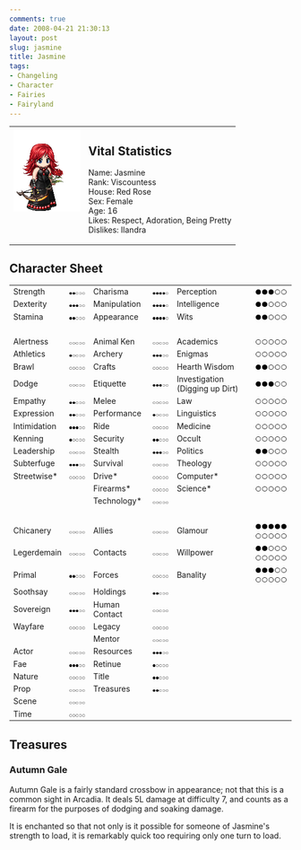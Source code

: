 ```yaml
---
comments: true
date: 2008-04-21 21:30:13
layout: post
slug: jasmine
title: Jasmine
tags:
- Changeling
- Character
- Fairies
- Fairyland
---
```


<table border="0" cellspacing="10">
<tr>
<td valign="top"><img src="/fiction/characters/avatars/jasmine.png" /></td>
<td valign="top">
<h2>Vital Statistics</h2>
<p>Name: Jasmine<br />
Rank: Viscountess<br />
House: Red Rose<br />
Sex: Female<br />
Age: 16<br />
Likes: Respect, Adoration, Being Pretty<br />
Dislikes: Ilandra</p></td>
</tr>
</table>
<h2>Character Sheet</h2>
<table border="0" width="100%" cellspacing="2" cellpadding="4">
<tr>
<td>Strength</td>
<td><img src="/fiction/characters/dots/2.png" /></td>
<td>Charisma</td>
<td><img src="/fiction/characters/dots/4.png" /></td>
<td>Perception</td>
<td><img src="/fiction/characters/dots/3.png" /></td>
</tr>
<tr>
<td>Dexterity</td>
<td><img src="/fiction/characters/dots/3.png" /></td>
<td>Manipulation</td>
<td><img src="/fiction/characters/dots/4.png" /></td>
<td>Intelligence</td>
<td><img src="/fiction/characters/dots/2.png" /></td>
</tr>
<tr>
<td>Stamina</td>
<td><img src="/fiction/characters/dots/2.png" /></td>
<td>Appearance</td>
<td><img src="/fiction/characters/dots/4.png" /></td>
<td>Wits</td>
<td><img src="/fiction/characters/dots/2.png" /></td>
</tr>
<tr>
<td>&nbsp;</td>
</tr>
<tr>
<td>Alertness</td>
<td><img src="/fiction/characters/dots/0.png" /></td>
<td>Animal Ken</td>
<td><img src="/fiction/characters/dots/0.png" /></td>
<td>Academics</td>
<td><img src="/fiction/characters/dots/0.png" /></td>
</tr>
<tr>
<td>Athletics</td>
<td><img src="/fiction/characters/dots/1.png" /></td>
<td>Archery</td>
<td><img src="/fiction/characters/dots/3.png" /></td>
<td>Enigmas</td>
<td><img src="/fiction/characters/dots/0.png" /></td>
</tr>
<tr>
<td>Brawl</td>
<td><img src="/fiction/characters/dots/0.png" /></td>
<td>Crafts</td>
<td><img src="/fiction/characters/dots/0.png" /></td>
<td>Hearth Wisdom</td>
<td><img src="/fiction/characters/dots/2.png" /></td>
</tr>
<tr>
<td>Dodge</td>
<td><img src="/fiction/characters/dots/0.png" /></td>
<td>Etiquette</td>
<td><img src="/fiction/characters/dots/3.png" /></td>
<td>Investigation (Digging up Dirt)</td>
<td><img src="/fiction/characters/dots/3.png" /></td>
</tr>
<tr>
<td>Empathy</td>
<td><img src="/fiction/characters/dots/2.png" /></td>
<td>Melee</td>
<td><img src="/fiction/characters/dots/0.png" /></td>
<td>Law</td>
<td><img src="/fiction/characters/dots/0.png" /></td>
</tr>
<tr>
<td>Expression</td>
<td><img src="/fiction/characters/dots/2.png" /></td>
<td>Performance</td>
<td><img src="/fiction/characters/dots/1.png" /></td>
<td>Linguistics</td>
<td><img src="/fiction/characters/dots/0.png" /></td>
</tr>
<tr>
<td>Intimidation</td>
<td><img src="/fiction/characters/dots/3.png" /></td>
<td>Ride</td>
<td><img src="/fiction/characters/dots/0.png" /></td>
<td>Medicine</td>
<td><img src="/fiction/characters/dots/0.png" /></td>
</tr>
<tr>
<td>Kenning</td>
<td><img src="/fiction/characters/dots/1.png" /></td>
<td>Security</td>
<td><img src="/fiction/characters/dots/2.png" /></td>
<td>Occult</td>
<td><img src="/fiction/characters/dots/0.png" /></td>
</tr>
<tr>
<td>Leadership</td>
<td><img src="/fiction/characters/dots/0.png" /></td>
<td>Stealth</td>
<td><img src="/fiction/characters/dots/3.png" /></td>
<td>Politics</td>
<td><img src="/fiction/characters/dots/2.png" /></td>
</tr>
<tr>
<td>Subterfuge</td>
<td><img src="/fiction/characters/dots/3.png" /></td>
<td>Survival</td>
<td><img src="/fiction/characters/dots/0.png" /></td>
<td>Theology</td>
<td><img src="/fiction/characters/dots/0.png" /></td>
</tr>
<tr>
<td>Streetwise*</td>
<td><img src="/fiction/characters/dots/0.png" /></td>
<td>Drive*</td>
<td><img src="/fiction/characters/dots/0.png" /></td>
<td>Computer*</td>
<td><img src="/fiction/characters/dots/0.png" /></td>
</tr>
<tr>
<td></td>
<td></td>
<td>Firearms*</td>
<td><img src="/fiction/characters/dots/0.png" /></td>
<td>Science*</td>
<td><img src="/fiction/characters/dots/0.png" /></td>
</tr>
<tr>
<td></td>
<td></td>
<td>Technology*</td>
<td><img src="/fiction/characters/dots/0.png" /></td>
<td></td>
<td></td>
</tr>
<tr>
<td>&nbsp;</td>
</tr>
<tr>
<td>Chicanery</td>
<td><img src="/fiction/characters/dots/0.png" /></td>
<td>Allies</td>
<td><img src="/fiction/characters/dots/0.png" /></td>
<td>Glamour</td>
<td><img src="/fiction/characters/dots/5.png" /><img src="/fiction/characters/dots/0.png" /></td>
</tr>
<tr>
<td>Legerdemain</td>
<td><img src="/fiction/characters/dots/0.png" /></td>
<td>Contacts</td>
<td><img src="/fiction/characters/dots/0.png" /></td>
<td>Willpower</td>
<td><img src="/fiction/characters/dots/2.png" /><img src="/fiction/characters/dots/0.png" /></td>
</tr>
<tr>
<td>Primal</td>
<td><img src="/fiction/characters/dots/2.png" /></td>
<td>Forces</td>
<td><img src="/fiction/characters/dots/0.png" /></td>
<td>Banality</td>
<td><img src="/fiction/characters/dots/3.png" /><img src="/fiction/characters/dots/0.png" /></td>
</tr>
<tr>
<td>Soothsay</td>
<td><img src="/fiction/characters/dots/0.png" /></td>
<td>Holdings</td>
<td><img src="/fiction/characters/dots/2.png" /></td>
<td></td>
<td></td>
</tr>
<tr>
<td>Sovereign</td>
<td><img src="/fiction/characters/dots/3.png" /></td>
<td>Human Contact</td>
<td><img src="/fiction/characters/dots/0.png" /></td>
<td></td>
<td></td>
</tr>
<tr>
<td>Wayfare</td>
<td><img src="/fiction/characters/dots/0.png" /></td>
<td>Legacy</td>
<td><img src="/fiction/characters/dots/0.png" /></td>
<td></td>
<td></td>
</tr>
<tr>
<td></td>
<td></td>
<td>Mentor</td>
<td><img src="/fiction/characters/dots/0.png" /></td>
<td></td>
<td></td>
</tr>
<tr>
<td>Actor</td>
<td><img src="/fiction/characters/dots/0.png" /></td>
<td>Resources</td>
<td><img src="/fiction/characters/dots/3.png" /></td>
<td></td>
<td></td>
</tr>
<tr>
<td>Fae</td>
<td><img src="/fiction/characters/dots/3.png" /></td>
<td>Retinue</td>
<td><img src="/fiction/characters/dots/1.png" /></td>
<td></td>
<td></td>
</tr>
<tr>
<td>Nature</td>
<td><img src="/fiction/characters/dots/0.png" /></td>
<td>Title</td>
<td><img src="/fiction/characters/dots/2.png" /></td>
<td></td>
<td></td>
</tr>
<tr>
<td>Prop</td>
<td><img src="/fiction/characters/dots/0.png" /></td>
<td>Treasures</td>
<td><img src="/fiction/characters/dots/2.png" /></td>
<td></td>
<td></td>
</tr>
<tr>
<td>Scene</td>
<td><img src="/fiction/characters/dots/0.png" /></td>
<td></td>
<td></td>
<td></td>
<td></td>
</tr>
<tr>
<td>Time</td>
<td><img src="/fiction/characters/dots/0.png" /></td>
<td></td>
<td></td>
<td></td>
<td></td>
</tr>
</table>
<h2>Treasures</h2>
<h3>Autumn Gale</h3>
<p>Autumn Gale is a fairly standard crossbow in appearance; not that this is a common sight in Arcadia.  It deals 5L damage at difficulty 7, and counts as a firearm for the purposes of dodging and soaking damage.</p>
<p>It is enchanted so that not only is it possible for someone of Jasmine&#039;s strength to load, it is remarkably quick too requiring only one turn to load.</p>
